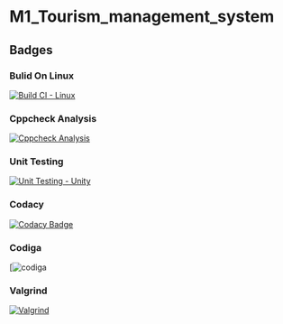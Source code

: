 # M1_Tourism_management_system
## Badges
### Bulid On Linux
[![Build CI - Linux](https://github.com/Gayathri-karthikeyan/M1_PROJECT-IN-C/actions/workflows/c-cpp.yml/badge.svg)](https://github.com/Gayathri-karthikeyan/M1_PROJECT-IN-C/actions/workflows/c-cpp.yml)
### Cppcheck Analysis
[![Cppcheck Analysis](https://github.com/Gayathri-karthikeyan/M1_TOURISM_MANAGEMENT_SYSTEM/actions/workflows/cppcheck_analysis.yml/badge.svg)](https://github.com/Gayathri-karthikeyan/M1_TOURISM_MANAGEMENT_SYSTEM/actions/workflows/cppcheck_analysis.yml)
### Unit Testing
[![Unit Testing - Unity](https://github.com/Gayathri-karthikeyan/M1_TOURISM_MANAGEMENT_SYSTEM/actions/workflows/unit_testing.yml/badge.svg)](https://github.com/Gayathri-karthikeyan/M1_TOURISM_MANAGEMENT_SYSTEM/actions/workflows/unit_testing.yml)
### Codacy
[![Codacy Badge](https://app.codacy.com/project/badge/Grade/4653fbe6a91e42f6aa46753d322540d8)](https://www.codacy.com/gh/Gayathri-karthikeyan/M1_TOURISM_MANAGEMENT_SYSTEM/dashboard?utm_source=github.com&amp;utm_medium=referral&amp;utm_content=Gayathri-karthikeyan/M1_TOURISM_MANAGEMENT_SYSTEM&amp;utm_campaign=Badge_Grade)
### Codiga
[![codiga](https://api.codiga.io/project/32344/status/svg)
### Valgrind
[![Valgrind](https://github.com/Gayathri-karthikeyan/M1_TOURISM_MANAGEMENT_SYSTEM/actions/workflows/valgrind.yml/badge.svg)](https://github.com/Gayathri-karthikeyan/M1_TOURISM_MANAGEMENT_SYSTEM/actions/workflows/valgrind.yml)
